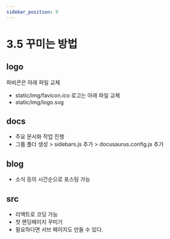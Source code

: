 ```yaml
---
sidebar_position: 9
---
```



# 3.5 꾸미는 방법

## logo

파비콘은 아래 파일 교체
- static/img/favicon.ico
로고는 아래 파일 교체  
- static/img/logo.svg

## docs

- 주요 문서화 작업 진행  
- 그룹 폴더 생성 > sidebars.js 추가 > docusaurus.config.js 추가  

## blog

- 소식 등의 시간순으로 포스팅 가능

## src

- 리액트로 코딩 가능  
- 첫 랜딩페이지 꾸미기 
- 필요하다면 서브 페이지도 만들 수 있다.  